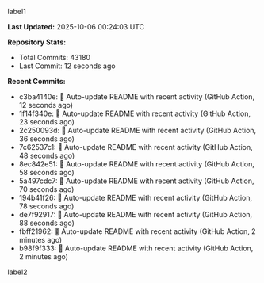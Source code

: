 
label1 
<!-- ACTIVITY_START -->
**Last Updated:** 2025-10-06 00:24:03 UTC

**Repository Stats:**
- Total Commits: 43180
- Last Commit: 12 seconds ago

**Recent Commits:**
- c3ba4140e: 🤖 Auto-update README with recent activity (GitHub Action, 12 seconds ago)
- 1f14f340e: 🤖 Auto-update README with recent activity (GitHub Action, 23 seconds ago)
- 2c250093d: 🤖 Auto-update README with recent activity (GitHub Action, 36 seconds ago)
- 7c62537c1: 🤖 Auto-update README with recent activity (GitHub Action, 48 seconds ago)
- 8ec842e51: 🤖 Auto-update README with recent activity (GitHub Action, 58 seconds ago)
- 5a497cdc7: 🤖 Auto-update README with recent activity (GitHub Action, 70 seconds ago)
- 194b41f26: 🤖 Auto-update README with recent activity (GitHub Action, 78 seconds ago)
- de7f92917: 🤖 Auto-update README with recent activity (GitHub Action, 88 seconds ago)
- fbff21962: 🤖 Auto-update README with recent activity (GitHub Action, 2 minutes ago)
- b98f9f333: 🤖 Auto-update README with recent activity (GitHub Action, 2 minutes ago)
<!-- ACTIVITY_END -->

label2
